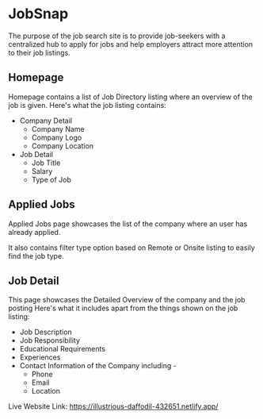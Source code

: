# JobSnap

The purpose of the job search site is to provide job-seekers with a centralized hub to apply for jobs and help employers attract more attention to their job listings.

## Homepage

Homepage contains a list of Job Directory listing where an overview of the job is given. Here's what the job listing contains:

- Company Detail
  * Company Name
  * Company Logo
  * Company Location
- Job Detail
  * Job Title
  * Salary
  * Type of Job

## Applied Jobs

Applied Jobs page showcases the list of the company where an user has already applied.

It also contains filter type option based on Remote or Onsite listing to easily find the job type.

## Job Detail

This page showcases the Detailed Overview of the company and the job posting Here's what it includes apart from the things shown on the job listing:

- Job Description
- Job Responsibility
- Educational Requirements
- Experiences
- Contact Information of the Company including -
  * Phone
  * Email
  * Location


Live Website Link: https://illustrious-daffodil-432651.netlify.app/
